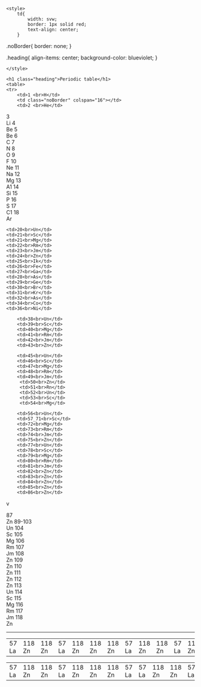 <!DOCTYPE html>
<html lang="en">
<head>
    <meta charset="UTF-8">
    <meta name="viewport" content="width=, initial-scale=1.0">
    <title>PERIODIC TABLE</title>

    <style>
        td{
            width: svw;
            border: 1px solid red;
            text-align: center;
        }
.noBorder{
    border: none;
}

.heading{
    align-items: center;
    background-color: blueviolet;
}


    </style>
</head>
<body>

    <h1 class="heading">Periodic table</h1>
    <table>
    <tr>
        <td>1 <br>H</td>
        <td class="noBorder" colspan="16"></td>
        <td>2 <br>He</td>

</tr>

<tr>
    <td>3 <br>Li</td>
    <td>4 <br>Be</td>
    <td class="noBorder" colspan="10"></td>
    <td>5 <br>Be</td>
    <td>6 <br>C</td>
    <td>7 <br>N</td>
    <td>8<br>O</td>
    <td>9 <br>F</td>
    <td>10 <br>Ne</td>
</tr>

<tr>
    <td>11<br>Na</td>
    <td>12 <br>Mg</td>
    <td class="noBorder" colspan="10"></td>
    <td>13 <br>A1</td>
    <td>14 <br>Si</td>
    <td>15<br>P</td>
    <td>16<br>S</td>
    <td>17 <br>C1</td>
    <td>18 <br>Ar</td>
</tr>

<tr>
   
    <td>20<br>Un</td>
    <td>21<br>Sc</td>
    <td>21<br>Mg</td>
    <td>22<br>Rm</td>
    <td>23<br>Jm</td>
    <td>24<br>Zn</td>
    <td>25<br>Ik</td>
    <td>26<br>Fe</td>
    <td>27<br>Ga</td>
    <td>28<br>As</td>
    <td>29<br>Ge</td>
    <td>30<br>Br</td>
    <td>31<br>Kr</td>
    <td>32<br>As</td>
    <td>34<br>Co</td>
    <td>36<br>Ni</td>

</tr>

<tr>
       
        <td>38<br>Un</td>
        <td>39<br>Sc</td>
        <td>40<br>Mg</td>
        <td>41<br>Rm</td>
        <td>42<br>Jm</td>
        <td>43<br>Zn</td>
       
        <td>45<br>Un</td>
        <td>46<br>Sc</td>
        <td>47<br>Mg</td>
        <td>48<br>Rm</td>
        <td>49<br>Jm</td>
         <td>50<br>Zn</td>
         <td>51<br>Rn</td>
         <td>52<br>Un</td>
         <td>53<br>Sc</td>
         <td>54<br>Mg</td>
           
</tr>

<tr>
       
        <td>56<br>Un</td>
        <td>57_71<br>Sc</td>
        <td>72<br>Mg</td>
        <td>73<br>Rm</td>
        <td>74<br>Jm</td>
        <td>75<br>Zn</td>
        <td>77<br>Un</td>
        <td>78<br>Sc</td>
        <td>79<br>Mg</td>
        <td>80<br>Rm</td>
        <td>81<br>Jm</td>
        <td>82<br>Zn</td>
        <td>83<br>Zn</td>
        <td>84<br>Zn</td>
        <td>85<br>Zn</td>
        <td>86<br>Zn</td>
v
     
</tr>

<tr><td>87<br>Zn</td>
    <td>89-103<br>Un</td>
    <td>104<br>Sc</td>
    <td>105<br>Mg</td>
    <td>106<br>Rm</td>
    <td>107<br>Jm</td>
    <td>108<br>Zn</td>
    <td>109<br>Zn</td>
    <td>110<br>Zn</td>
    <td>111<br>Zn</td>
    <td>112<br>Zn</td>
    <td>113<br>Un</td>
    <td>114<br>Sc</td>
    <td>115<br>Mg</td>
    <td>116<br>Rm</td>
    <td>117<br>Jm</td>
    <td>118<br>Zn</td>
   
</tr>
</table>

<br>
<hr>

<table>
    <td>57<br>La</td>
    <td>118<br>Zn</td>
    <td>118<br>Zn</td>
    <td>57<br>La</td>
    <td>118<br>Zn</td>
    <td>118<br>Zn</td>
    <td>118<br>Zn</td>
    <td>57<br>La</td>
    <td>118<br>Zn</td>
    <td>118<br>Zn</td>
    <td>57<br>La</td>
    <td>118<br>Zn</td>
    <td>118<br>Zn</td>
    <td>57<br>La</td>
   <td>118<br>Zn</td>
    <td>118<br>Zn</td>
    <td>57<br>La</td>
</table>


<table>
    <td>57<br>La</td>
    <td>118<br>Zn</td>
    <td>118<br>Zn</td>
    <td>57<br>La</td>
    <td>118<br>Zn</td>
    <td>118<br>Zn</td>
    <td>118<br>Zn</td>
    <td>57<br>La</td>
        <td>57<br>La</td>
        <td>118<br>Zn</td>
        <td>118<br>Zn</td>
        <td>57<br>La</td>
        <td>118<br>Zn</td>
        <td>118<br>Zn</td>
        <td>118<br>Zn</td>
        <td>57<br>La</td>
        <td>57<br>La</td>
</table>

</body>
</html>
